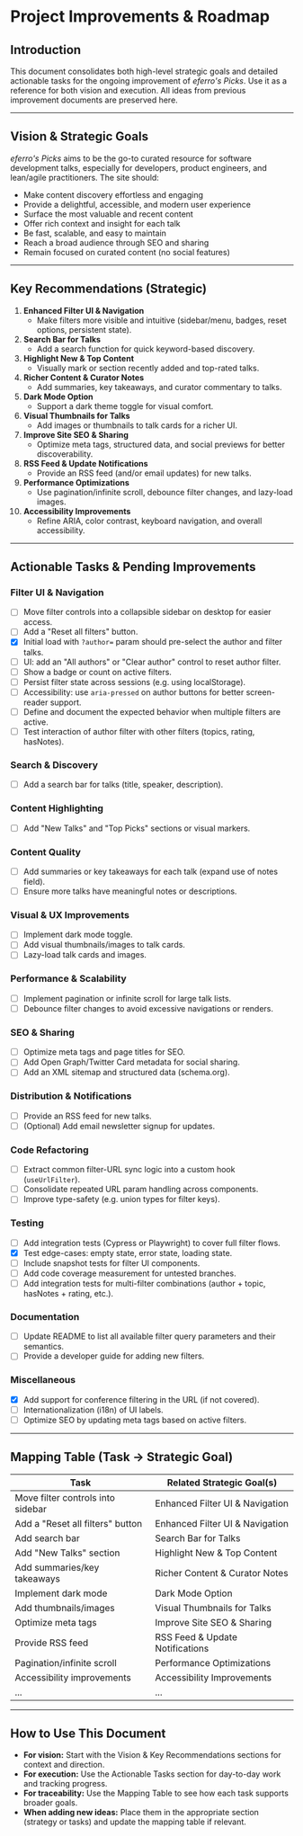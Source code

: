 # Project Improvements & Roadmap

## Introduction
This document consolidates both high-level strategic goals and detailed actionable tasks for the ongoing improvement of *eferro's Picks*. Use it as a reference for both vision and execution. All ideas from previous improvement documents are preserved here.

---

## Vision & Strategic Goals
*eferro's Picks* aims to be the go-to curated resource for software development talks, especially for developers, product engineers, and lean/agile practitioners. The site should:
- Make content discovery effortless and engaging
- Provide a delightful, accessible, and modern user experience
- Surface the most valuable and recent content
- Offer rich context and insight for each talk
- Be fast, scalable, and easy to maintain
- Reach a broad audience through SEO and sharing
- Remain focused on curated content (no social features)

---

## Key Recommendations (Strategic)
1. **Enhanced Filter UI & Navigation**
   - Make filters more visible and intuitive (sidebar/menu, badges, reset options, persistent state).
2. **Search Bar for Talks**
   - Add a search function for quick keyword-based discovery.
3. **Highlight New & Top Content**
   - Visually mark or section recently added and top-rated talks.
4. **Richer Content & Curator Notes**
   - Add summaries, key takeaways, and curator commentary to talks.
5. **Dark Mode Option**
   - Support a dark theme toggle for visual comfort.
6. **Visual Thumbnails for Talks**
   - Add images or thumbnails to talk cards for a richer UI.
7. **Improve Site SEO & Sharing**
   - Optimize meta tags, structured data, and social previews for better discoverability.
8. **RSS Feed & Update Notifications**
   - Provide an RSS feed (and/or email updates) for new talks.
9. **Performance Optimizations**
   - Use pagination/infinite scroll, debounce filter changes, and lazy-load images.
10. **Accessibility Improvements**
    - Refine ARIA, color contrast, keyboard navigation, and overall accessibility.

---

## Actionable Tasks & Pending Improvements

### Filter UI & Navigation
- [ ] Move filter controls into a collapsible sidebar on desktop for easier access.
- [ ] Add a "Reset all filters" button.
- [x] Initial load with `?author=` param should pre-select the author and filter talks.
- [ ] UI: add an "All authors" or "Clear author" control to reset author filter.
- [ ] Show a badge or count on active filters.
- [ ] Persist filter state across sessions (e.g. using localStorage).
- [ ] Accessibility: use `aria-pressed` on author buttons for better screen-reader support.
- [ ] Define and document the expected behavior when multiple filters are active.
- [ ] Test interaction of author filter with other filters (topics, rating, hasNotes).

### Search & Discovery
- [ ] Add a search bar for talks (title, speaker, description).

### Content Highlighting
- [ ] Add "New Talks" and "Top Picks" sections or visual markers.

### Content Quality
- [ ] Add summaries or key takeaways for each talk (expand use of notes field).
- [ ] Ensure more talks have meaningful notes or descriptions.

### Visual & UX Improvements
- [ ] Implement dark mode toggle.
- [ ] Add visual thumbnails/images to talk cards.
- [ ] Lazy-load talk cards and images.

### Performance & Scalability
- [ ] Implement pagination or infinite scroll for large talk lists.
- [ ] Debounce filter changes to avoid excessive navigations or renders.

### SEO & Sharing
- [ ] Optimize meta tags and page titles for SEO.
- [ ] Add Open Graph/Twitter Card metadata for social sharing.
- [ ] Add an XML sitemap and structured data (schema.org).

### Distribution & Notifications
- [ ] Provide an RSS feed for new talks.
- [ ] (Optional) Add email newsletter signup for updates.

### Code Refactoring
- [ ] Extract common filter-URL sync logic into a custom hook (`useUrlFilter`).
- [ ] Consolidate repeated URL param handling across components.
- [ ] Improve type-safety (e.g. union types for filter keys).

### Testing
- [ ] Add integration tests (Cypress or Playwright) to cover full filter flows.
- [x] Test edge-cases: empty state, error state, loading state.
- [ ] Include snapshot tests for filter UI components.
- [ ] Add code coverage measurement for untested branches.
- [ ] Add integration tests for multi-filter combinations (author + topic, hasNotes + rating, etc.).

### Documentation
- [ ] Update README to list all available filter query parameters and their semantics.
- [ ] Provide a developer guide for adding new filters.

### Miscellaneous
- [x] Add support for conference filtering in the URL (if not covered).
- [ ] Internationalization (i18n) of UI labels.
- [ ] Optimize SEO by updating meta tags based on active filters.

---

## Mapping Table (Task → Strategic Goal)
| Task | Related Strategic Goal(s) |
|------|--------------------------|
| Move filter controls into sidebar | Enhanced Filter UI & Navigation |
| Add a "Reset all filters" button | Enhanced Filter UI & Navigation |
| Add search bar | Search Bar for Talks |
| Add "New Talks" section | Highlight New & Top Content |
| Add summaries/key takeaways | Richer Content & Curator Notes |
| Implement dark mode | Dark Mode Option |
| Add thumbnails/images | Visual Thumbnails for Talks |
| Optimize meta tags | Improve Site SEO & Sharing |
| Provide RSS feed | RSS Feed & Update Notifications |
| Pagination/infinite scroll | Performance Optimizations |
| Accessibility improvements | Accessibility Improvements |
| ... | ... |

---

## How to Use This Document
- **For vision:** Start with the Vision & Key Recommendations sections for context and direction.
- **For execution:** Use the Actionable Tasks section for day-to-day work and tracking progress.
- **For traceability:** Use the Mapping Table to see how each task supports broader goals.
- **When adding new ideas:** Place them in the appropriate section (strategy or tasks) and update the mapping table if relevant. 